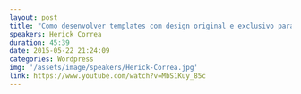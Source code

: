 ```yaml
---
layout: post
title: "Como desenvolver templates com design original e exclusivo para WP - Herick Correa"
speakers: Herick Correa
duration: 45:39
date: 2015-05-22 21:24:09
categories: Wordpress
img: '/assets/image/speakers/Herick-Correa.jpg'
link: https://www.youtube.com/watch?v=MbS1Kuy_85c
---
```

